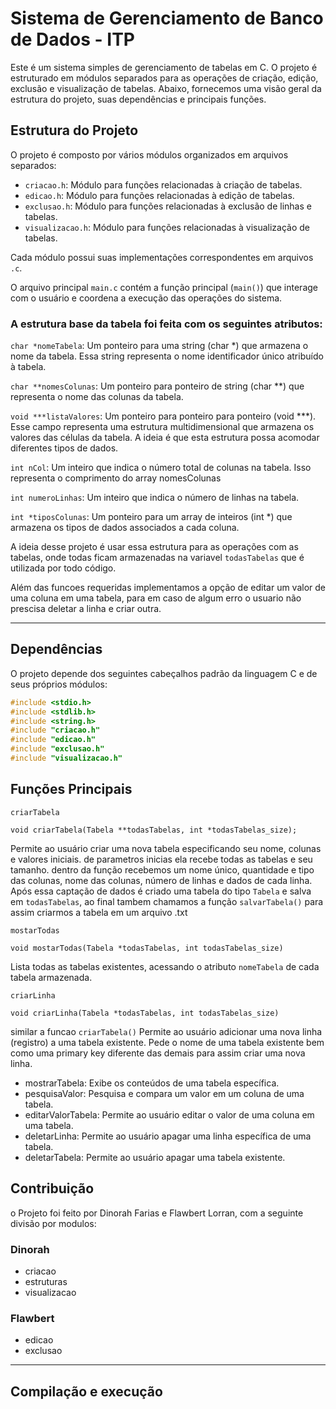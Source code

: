 # Sistema de Gerenciamento de Banco de Dados - ITP
Este é um sistema simples de gerenciamento de tabelas em C. O projeto é estruturado em módulos separados para as operações de criação, edição, exclusão e visualização de tabelas. Abaixo, fornecemos uma visão geral da estrutura do projeto, suas dependências e principais funções.

## Estrutura do Projeto

O projeto é composto por vários módulos organizados em arquivos separados:

- `criacao.h`: Módulo para funções relacionadas à criação de tabelas.
- `edicao.h`: Módulo para funções relacionadas à edição de tabelas.
- `exclusao.h`: Módulo para funções relacionadas à exclusão de linhas e tabelas.
- `visualizacao.h`: Módulo para funções relacionadas à visualização de tabelas.

Cada módulo possui suas implementações correspondentes em arquivos `.c`.

O arquivo principal `main.c` contém a função principal (`main()`) que interage com o usuário e coordena a execução das operações do sistema.

### A estrutura base da tabela foi feita com os seguintes atributos:

`char *nomeTabela`: Um ponteiro para uma string (char *) que armazena o nome da tabela. Essa string representa o nome identificador único atribuído à tabela.

`char **nomesColunas`: Um ponteiro para ponteiro de string (char **) que representa o nome das colunas da tabela.

`void ***listaValores`: Um ponteiro para ponteiro para ponteiro (void ***). Esse campo representa uma estrutura multidimensional que armazena os valores das células da tabela. A ideia é que esta estrutura possa acomodar diferentes tipos de dados. 

`int nCol`: Um inteiro que indica o número total de colunas na tabela. Isso representa o comprimento do array nomesColunas

`int numeroLinhas`: Um inteiro que indica o número de linhas na tabela. 

`int *tiposColunas`: Um ponteiro para um array de inteiros (int *) que armazena os tipos de dados associados a cada coluna.

A ideia desse projeto é usar essa estrutura para as operações com as tabelas, onde todas ficam armazenadas na variavel `todasTabelas` que é utilizada por todo código.

Além das funcoes requeridas implementamos a opção de editar um valor de uma coluna em uma tabela, para em caso de algum erro o usuario não prescisa deletar a linha e criar outra. 


***


## Dependências

O projeto depende dos seguintes cabeçalhos padrão da linguagem C e de seus próprios módulos:

```c
#include <stdio.h>
#include <stdlib.h>
#include <string.h>
#include "criacao.h"
#include "edicao.h"
#include "exclusao.h"
#include "visualizacao.h"
```

## Funções Principais
`criarTabela` 
```
void criarTabela(Tabela **todasTabelas, int *todasTabelas_size);
```
Permite ao usuário criar uma nova tabela especificando seu nome, colunas e valores iniciais. de parametros inicias ela recebe todas as tabelas e seu tamanho. dentro da função recebemos um nome único, quantidade e tipo das colunas, nome das colunas, número de linhas e dados de cada linha. Após essa captação de dados é criado uma tabela do tipo `Tabela` e salva em `todasTabelas`, ao final tambem chamamos a função `salvarTabela()` para assim criarmos a tabela em um arquivo .txt

  
`mostarTodas` 
```
void mostarTodas(Tabela *todasTabelas, int todasTabelas_size)
```
Lista todas as tabelas existentes, acessando o atributo `nomeTabela` de cada tabela armazenada.


`criarLinha`
```
void criarLinha(Tabela *todasTabelas, int todasTabelas_size)
```
similar a funcao `criarTabela()` Permite ao usuário adicionar uma nova linha (registro) a uma tabela existente. Pede o nome de uma tabela existente bem como uma primary key diferente das demais para assim criar uma nova linha.

- mostrarTabela: Exibe os conteúdos de uma tabela específica.
- pesquisaValor: Pesquisa e compara um valor em um coluna de uma tabela.
- editarValorTabela: Permite ao usuário editar o valor de uma coluna em uma tabela.
- deletarLinha: Permite ao usuário apagar uma linha específica de uma tabela.
- deletarTabela: Permite ao usuário apagar uma tabela existente.

## Contribuição
o Projeto foi feito por Dinorah Farias e Flawbert Lorran, com a seguinte divisão por modulos:

### Dinorah
* criacao
* estruturas
* visualizacao

### Flawbert
* edicao
* exclusao


***


## Compilação e execução

